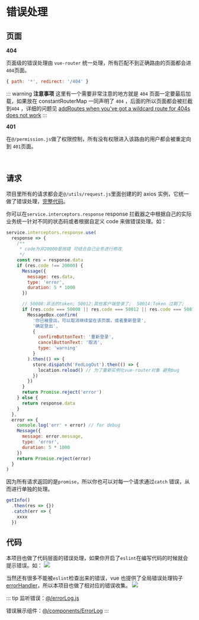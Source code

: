 # 错误处理

## 页面

**404**

页面级的错误处理由 `vue-router` 统一处理，所有匹配不到正确路由的页面都会进 `404`页面。

```js
{ path: '*', redirect: '/404' }
```

::: warning
**注意事项** 这里有一个需要非常注意的地方就是 `404` 页面一定要最后加载，如果放在 constantRouterMap 一同声明了 `404` ，后面的所以页面都会被拦截到`404` ，详细的问题见 [addRoutes when you've got a wildcard route for 404s does not work](https://github.com/vuejs/vue-router/issues/1176)
:::

**401**

在`@/permission.js`做了权限控制，所有没有权限进入该路由的用户都会被重定向到 `401`页面。

<br/>

## 请求

项目里所有的请求都会走`@/utils/request.js`里面创建的的 axios 实例，它统一做了错误处理，[完整代码](https://github.com/PanJiaChen/vue-element-admin/blob/master/src/utils/request.js)。

你可以在`service.interceptors.response` response 拦截器之中根据自己的实际业务统一针对不同的状态码或者根据自定义 code 来做错误处理。如：

```js
service.interceptors.response.use(
  response => {
    /**
     * code为非20000是抛错 可结合自己业务进行修改
     */
    const res = response.data
    if (res.code !== 20000) {
      Message({
        message: res.data,
        type: 'error',
        duration: 5 * 1000
      })

      // 50008:非法的token; 50012:其他客户端登录了;  50014:Token 过期了;
      if (res.code === 50008 || res.code === 50012 || res.code === 50014) {
        MessageBox.confirm(
          '你已被登出，可以取消继续留在该页面，或者重新登录',
          '确定登出',
          {
            confirmButtonText: '重新登录',
            cancelButtonText: '取消',
            type: 'warning'
          }
        ).then(() => {
          store.dispatch('FedLogOut').then(() => {
            location.reload() // 为了重新实例化vue-router对象 避免bug
          })
        })
      }
      return Promise.reject('error')
    } else {
      return response.data
    }
  },
  error => {
    console.log('err' + error) // for debug
    Message({
      message: error.message,
      type: 'error',
      duration: 5 * 1000
    })
    return Promise.reject(error)
  }
)
```

因为所有请求返回的是`promise`，所以你也可以对每一个请求通过`catch` 错误，从而进行单独的处理。

```js
getInfo()
  .then(res => {})
  .catch(err => {
    xxxx
  })
```

## 代码

本项目也做了代码层面的错误处理，如果你开启了`eslint`在编写代码的时候就会提示错误。如：
![](https://wpimg.wallstcn.com/b037f47c-1f7b-487f-bb05-32e7300767d2.png)

当然还有很多不能被`eslint`检查出来的错误，vue 也提供了全局错误处理钩子[errorHandler](https://vuejs.org/v2/api/#errorHandler)，所以本项目也做了相对应的错误收集。
![](https://wpimg.wallstcn.com/360e4842-4db5-42d0-b078-f9a84a825546.gif)

::: tip
监听错误：[@/errorLog.js](https://github.com/PanJiaChen/vue-element-admin/blob/master/src/errorLog.js)

错误展示组件：[@/components/ErrorLog](https://github.com/PanJiaChen/vue-element-admin/blob/master/src/components/ErrorLog/index.vue)
:::

